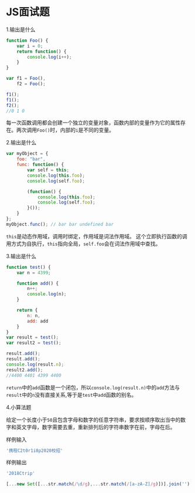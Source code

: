 # JS面试题

1.输出是什么

```javascript
function Foo() {
    var i = 0;
    return function() {
        console.log(i++);
    }
}

var f1 = Foo(),
    f2 = Foo();

f1();
f1();
f2();
//0 1 0
```

每一次函数调用都会创建一个独立的变量对象，函数内部的变量作为它的属性存在。两次调用`Foo()`时，内部的`i`是不同的变量。

2.输出是什么

```javascript
var myObject = {
    foo: "bar",
    func: function() {
        var self = this;
        console.log(this.foo);
        console.log(self.foo);

        (function() {
            console.log(this.foo);
            console.log(self.foo);
        }());
    }
};
myObject.func(); // bar bar undefined bar
```

`this`是动态作用域，调用时绑定，作用域是词法作用域。
这个立即执行函数的调用方式为自执行，`this`指向全局，`self.foo`会在词法作用域中查找。

3.输出是什么

```javascript
function test() {
    var n = 4399;

    function add() {
        n++;
        console.log(n);
    }

    return {
        n: n,
        add: add
    }
}
var result = test();
var result2 = test();

result.add();
result.add();
console.log(result.n);
result2.add();
//4400 4401 4399 4400
```

`return`中的`add`函数是一个闭包，所以`console.log(result.n)`中的`add`方法与`result`中的`n`没有直接关系,等于是`test`中`add`函数的别名。

4.小算法题

给定一个长度小于`50`且包含字母和数字的任意字符串，要求按顺序取出当中的数字和英文字母，数字需要去重，重新排列后的字符串数字在前，字母在后。

样例输入

```js
'携程C2t0r1i8p2020校招'
```

样例输出

```js
'2018Ctrip'
```

```js
[...new Set([...str.match(/\d/g),...str.match(/[a-zA-Z]/g)])].join('')
```